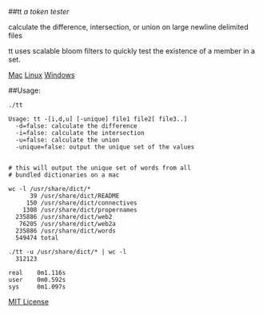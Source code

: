 ##tt
*a token tester*

calculate the difference, intersection, or union on large newline delimited files

tt uses scalable bloom filters to quickly test the existence of a member in a set.

[Mac](https://github.vimeows.com/jason/tt/raw/master/builds/tt-darwin-amd64.gz)
[Linux](https://github.vimeows.com/jason/tt/raw/master/builds/tt-linux-amd64.gz)
[Windows](https://github.vimeows.com/jason/tt/raw/master/builds/tt-windows-amd64.gz)

##Usage:

	./tt

	Usage: tt -[i,d,u] [-unique] file1 file2[ file3..]
	  -d=false: calculate the difference
	  -i=false: calculate the intersection
	  -u=false: calculate the union
	  -unique=false: output the unique set of the values


	# this will output the unique set of words from all
	# bundled dictionaries on a mac

	wc -l /usr/share/dict/*
	      39 /usr/share/dict/README
	     150 /usr/share/dict/connectives
	    1308 /usr/share/dict/propernames
	  235886 /usr/share/dict/web2
	   76205 /usr/share/dict/web2a
	  235886 /usr/share/dict/words
	  549474 total

	./tt -u /usr/share/dict/* | wc -l
	  312123

	real    0m1.116s
	user    0m0.592s
	sys     0m1.097s


[MIT License](https://github.vimeows.com/jason/tt/raw/master/LICENSE)
